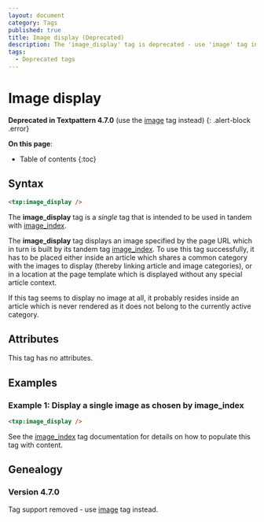 ```yaml
---
layout: document
category: Tags
published: true
title: Image display (Deprecated)
description: The 'image_display' tag is deprecated - use 'image' tag instead.
tags:
  - Deprecated tags
---
```


# Image display

**Deprecated in Textpattern 4.7.0** (use the [image](image) tag instead)
{: .alert-block .error}

**On this page**:

* Table of contents
{:toc}

## Syntax

~~~ html
<txp:image_display />
~~~

The **image_display** tag is a *single* tag that is intended to be used in tandem with [image_index](image_index).

The **image_display** tag displays an image specified by the page URL which in turn is built by its tandem tag [image_index](image_index). To use this tag successfully, it has to be placed either inside an article which shares a common category with the images to display (thereby linking article and image categories), or in a location at the page template which is displayed without any special article context.

If this tag seems to display no image at all, it probably resides inside an article which is never rendered as it does not belong to the currently active category.

## Attributes

This tag has no attributes.

## Examples

### Example 1: Display a single image as chosen by image_index

~~~ html
<txp:image_display />
~~~

See the [image_index](image_index) tag documentation for details on how to populate this tag with content.

## Genealogy

### Version 4.7.0

Tag support removed - use [image](image) tag instead.
